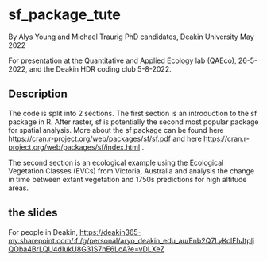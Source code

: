 # sf_package_tute
By Alys Young and Michael Traurig
PhD candidates, Deakin University
May 2022

For presentation at the Quantitative and Applied Ecology lab (QAEco), 26-5-2022, and the Deakin HDR coding club 5-8-2022.

## Description
The code is split into 2 sections. The first section is an introduction to the sf package in R. After raster, sf is potentially the second most popular package for spatial analysis. 
More about the sf package can be found here https://cran.r-project.org/web/packages/sf/sf.pdf and here https://cran.r-project.org/web/packages/sf/index.html .

The second section is an ecological example using the Ecological Vegetation Classes (EVCs) from Victoria, Australia and analysis the change in time between extant vegetation and 1750s predictions for high altitude areas.

## the slides
For people in Deakin, https://deakin365-my.sharepoint.com/:f:/g/personal/aryo_deakin_edu_au/Enb2Q7LyKclFhJtpljQOba4BrLQU4dIukU8G31S7hE6LoA?e=vDLXeZ
